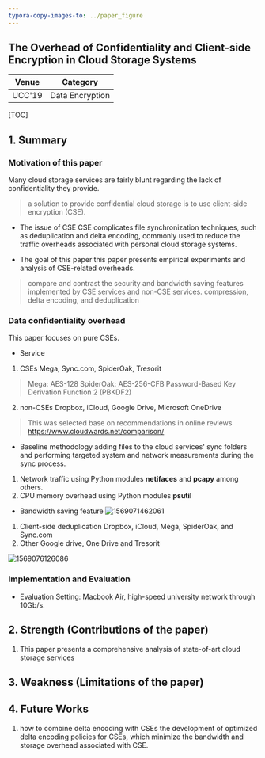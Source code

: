 ```yaml
---
typora-copy-images-to: ../paper_figure
---
```

The Overhead of Confidentiality and Client-side Encryption in Cloud Storage Systems
------------------------------------------
|           Venue            |       Category       |
| :------------------------: | :------------------: |
| UCC'19 | Data Encryption |
[TOC]

## 1. Summary
### Motivation of this paper

Many cloud storage services are fairly blunt regarding the lack of confidentiality they provide.
> a solution to provide confidential cloud storage is to use client-side encryption (CSE).

- The issue of CSE
CSE complicates file synchronization techniques, such as deduplication and delta encoding, commonly used to reduce the traffic overheads associated with personal cloud storage systems.

- The goal of this paper
this paper presents empirical experiments and analysis of CSE-related overheads.
> compare and contrast the security and bandwidth saving features implemented by CSE services and non-CSE services.
> compression, delta encoding, and deduplication

### Data confidentiality overhead
This paper focuses on pure CSEs.

- Service
1. CSEs
Mega, Sync.com, SpiderOak, Tresorit
> Mega: AES-128
> SpiderOak: AES-256-CFB 
> Password-Based Key Derivation Function 2 (PBKDF2)

2. non-CSEs
Dropbox, iCloud, Google Drive, Microsoft OneDrive 
> This was selected base on recommendations in online reviews
> https://www.cloudwards.net/comparison/

- Baseline methodology
adding files to the cloud services' sync folders and performing targeted system and network measurements during the sync process.

1. Network traffic
using Python modules **netifaces** and **pcapy** among others.
2. CPU memory overhead
using Python modules **psutil** 


- Bandwidth saving feature
![1569071462061](../paper_figure/1569071462061.png)
1. Client-side deduplication
Dropbox, iCloud, Mega, SpiderOak, and Sync.com
2. Other
Google drive, One Drive and Tresorit

![1569076126086](../paper_figure/1569076126086.png)

### Implementation and Evaluation

- Evaluation
Setting: Macbook Air, high-speed university network through 10Gb/s.

## 2. Strength (Contributions of the paper)

1. This paper presents a comprehensive analysis of state-of-art cloud storage services

## 3. Weakness (Limitations of the paper)

## 4. Future Works
1. how to combine delta encoding with CSEs
the development of optimized delta encoding policies for CSEs, which minimize the bandwidth and storage overhead associated with CSE.